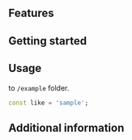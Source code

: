 ## Features

## Getting started

## Usage

to `/example` folder.

```dart
const like = 'sample';
```

## Additional information
